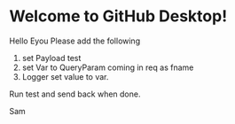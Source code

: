 # Welcome to GitHub Desktop!

Hello Eyou
Please add the following
1) set Payload test
2) set Var to QueryParam coming in req as fname
3) Logger set value to var. 

Run test and send back when done. 



Sam